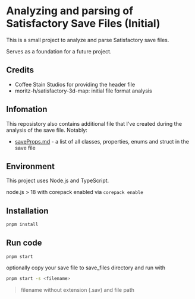 # Analyzing and parsing of Satisfactory Save Files (Initial)

This is a small project to analyze and parse Satisfactory save files.

Serves as a foundation for a future project.

## Credits

- Coffee Stain Studios for providing the header file
- moritz-h/satisfactory-3d-map: initial file format analysis

## Infomation

This reposistory also contains additional file that I've created during the analysis of the save file.
Notably:

- [saveProps.md](./research/saveProps.md) - a list of all classes, properties, enums and struct in the save file

## Environment

This project uses Node.js and TypeScript.

node.js > 18
with corepack enabled via `corepack enable`

## Installation

```bash
pnpm install
```

## Run code

```basg
pnpm start
```

optionally copy your save file to save_files directory and run with

```bash
pnpm start -s <filename>
```

> filename without extension (.sav) and file path
